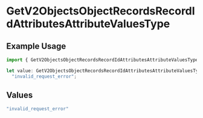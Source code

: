 # GetV2ObjectsObjectRecordsRecordIdAttributesAttributeValuesType

## Example Usage

```typescript
import { GetV2ObjectsObjectRecordsRecordIdAttributesAttributeValuesType } from "attio-js/models/errors";

let value: GetV2ObjectsObjectRecordsRecordIdAttributesAttributeValuesType =
  "invalid_request_error";
```

## Values

```typescript
"invalid_request_error"
```